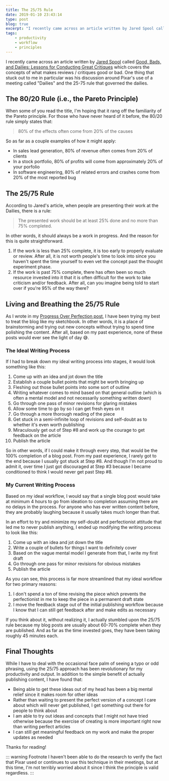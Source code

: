```yaml
---
title: The 25/75 Rule
date: 2019-01-10 23:43:14
type: post
blog: true
excerpt: "I recently came across an article written by Jared Spool called Good, Bads, and Dailies: Lessons for Conducting Great Critiques which covers the concepts of what makes reviews / critiques good or bad. One thing that stuck out to me in particular was his discussion around Pixar's use of a meeting called Dailies and the 25-75 rule that governed the dailies."
tags:
    - productivity
    - workflow
    - principles
---
```


I recently came across an article written by [Jared Spool](https://twitter.com/jmspool) called [Good, Bads, and Dailies: Lessons for Conducting Great Critiques](https://articles.uie.com/great_critiques/) which covers the concepts of what makes reviews / critiques good or bad. One thing that stuck out to me in particular was his discussion around Pixar's use of a meeting called "Dailies" and the 25-75 rule that governed the dailies.

## The 80/20 Rule (i.e., the Pareto Principle)

When some of you read the title, I'm hoping that it rang off the familiarity of the Pareto principle. For those who have never heard of it before, the 80/20 rule simply states that:

> 80% of the effects often come from 20% of the causes

So as far as a couple examples of how it might apply:

- In sales lead generation, 80% of revenue often comes from 20% of clients
- In a stock portfolio, 80% of profits will come from approximately 20% of your porfolio
- In software engineering, 80% of related errors and crashes come from 20% of the most reported bug

## The 25/75 Rule

According to Jared's article, when people are presenting their work at the Dailies, there is a rule:

> The presented work should be at least 25% done and no more than 75% completed.

In other words, it should always be a work in progress. And the reason for this is quite straightforward.

1. If the work is less than 25% complete, it is too early to properly evaluate or review. After all, it is not worth people's time to look into since you haven't spent the time yourself to even vet the concept past the thought experiment phase.
1. If the work is past 75% complete, there has often been so much resource invested into it that it is often difficult for the work to take criticism and/or feedback. After all, can you imagine being told to start over if you're 95% of the way there?

## Living and Breathing the 25/75 Rule

As I wrote in my [Progress Over Perfection post](https://akkireddy95.github.io/blog/progress-over-perfection.html), I have been trying my best to treat the blog like my sketchbook. In other words, it is a place of brainstorming and trying out new concepts without trying to spend time polishing the content. After all, based on my past experience, none of these posts would ever see the light of day 😅.

### The Ideal Writing Process

If I had to break down my ideal writing process into stages, it would look something like this:

1. Come up with an idea and jot down the title
1. Establish a couple bullet points that might be worth bringing up
1. Fleshing out those bullet points into some sort of outline
1. Writing whatever comes to mind based on that general outline (which is often a mental model and not necessarily something written down)
1. Go through one pass of minor revisions for glaring mistakes
1. Allow some time to go by so I can get fresh eyes on it
1. Go through a more thorough reading of the piece
1. Get stuck in a semi-infinite loop of revisions and self-doubt as to whether it's even worth publishing
1. Miraculously get out of Step #8 and work up the courage to get feedback on the article
1. Publish the article

So in other words, if I could make it through every step, that would be the 100% completion of a blog post. From my past experience, I rarely got to the end because I usually got stuck at Step #8. And though I'm not proud to admit it, over time I just got discouraged at Step #3 because I became conditioned to think I would never get past Step #8.

### My Current Writing Process

Based on my ideal workflow, I would say that a single blog post would take at minimum 4 hours to go from ideation to completion assuming there are no delays in the process. For anyone who has ever written content before, they are probably laughing because it usually takes much longer than that.

In an effort to try and minimize my self-doubt and perfectionist attitude that led me to never publish anything, I ended up modifying the writing process to look like this:

1. Come up with an idea and jot down the title
1. Write a couple of bullets for things I want to definitely cover
1. Based on the vague mental model I generate from that, I write my first draft
1. Go through one pass for minor revisions for obvious mistakes
1. Publish the article

As you can see, this process is far more streamlined that my ideal workflow for two primary reasons:

1. I don't spend a ton of time revising the piece which prevents the perfectionist in me to keep the piece in a permanent draft state
1. I move the feedback stage out of the initial publishing workflow because I know that I can still get feedback after and make edits as necessary

If you think about it, without realizing it, I actually stumbled upon the 25/75 rule because my blog posts are usually about 60-70% complete when they are published. And as far as the time invested goes, they have been taking roughly 45 minutes each.

## Final Thoughts

While I have to deal with the occasional face palm of seeing a typo or odd phrasing, using the 25/75 approach has been revolutionary for my productivity and output. In addition to the simple benefit of actually publishing content, I have found that:

- Being able to get these ideas out of my head has been a big mental relief since it makes room for other ideas
- Rather than waiting to present the perfect version of a concept I care about which will never get published, I get something out there for people to think about
- I am able to try out ideas and concepts that I might not have tried otherwise because the exercise of creating is more important right now than writing perfect articles
- I can still get meaningful feedback on my work and make the proper updates as needed

Thanks for reading!

::: warning Footnote
I haven't been able to do the research to verify the fact that Pixar used or continues to use this technique in their meetings, but at this time, I'm not terribly worried about it since I think the principle is valid regardless.
:::
